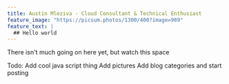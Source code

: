 ```yaml
---
title: Austin Mleziva - Cloud Consultant & Technical Enthusiast
feature_image: "https://picsum.photos/1300/400?image=989"
feature_text: |
  ## Hello world
---
```


There isn't much going on here yet, but watch this space


Todo:
Add cool java script thing
Add pictures
Add blog categories and start posting
